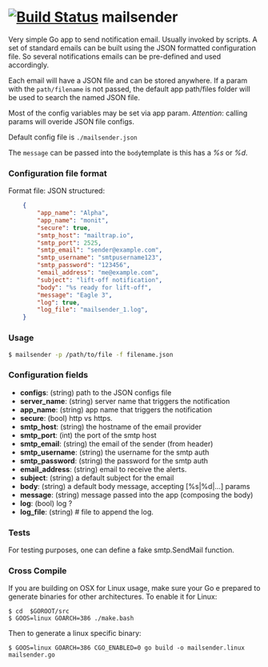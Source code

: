 [![Build Status](https://travis-ci.com/pedromg/mailsender.svg?branch=main)](https://travis-ci.com/pedromg/mailsender)
mailsender
=========

Very simple Go app to send notification email. Usually invoked by scripts.
A set of standard emails can be built using the JSON formatted configuration file. 
So several notifications emails can be pre-defined and used accordingly.

Each email will have a JSON file and can be stored anywhere. If a param with the 
`path/filename` is not passed, the default app path/files folder will be used to 
search the named JSON file.

Most of the config variables may be set via app param. 
_Attention_: calling params will overide JSON file configs.

Default config file is ```./mailsender.json```

The ```message``` can be passed into the ```body```template is this has a _%s_ or _%d_.

### Configuration file format

Format file: JSON structured:
```json
	{
		"app_name": "Alpha",
		"app_name": "monit",
		"secure": true,
		"smtp_host": "mailtrap.io",
		"smtp_port": 2525,
		"smtp_email": "sender@example.com",
		"smtp_username": "smtpusername123",
		"smtp_password": "123456",
		"email_address": "me@example.com", 
		"subject": "lift-off notification", 
		"body": "%s ready for lift-off",
		"message": "Eagle 3",
		"log": true, 
		"log_file": "mailsender_1.log",
	}
```

### Usage

```bash
$ mailsender -p /path/to/file -f filename.json
```


### Configuration fields

-   __configs__: (string) path to the JSON configs file
-	__server_name__: (string) server name that triggers the notification
-	__app_name__: (string) app name that triggers the notification
-	__secure__: (bool) http vs https.
-	__smtp_host__: (string) the hostname of the email provider
-	__smtp_port__: (int) the port of the smtp host
-	__smtp_email__: (string) the email of the sender (from header)
-	__smtp_username__: (string) the username for the smtp auth
-	__smtp_password__: (string) the password for the smtp auth
-	__email_address__: (string) email to receive the alerts.
-   __subject__: (string) a default subject for the email
-   __body__: (string) a default body message, accepting [%s|%d|...] params
-	__message__: (string) message passed into the app (composing the body)
-	__log__: (bool) log ?
-	__log_file__: (string) # file to append the log.

### Tests

For testing purposes, one can define a fake smtp.SendMail function. 

### Cross Compile

If you are building on OSX for Linux usage, make sure your Go e prepared to generate binaries for other architectures. To enable it for Linux:

```
$ cd  $GOROOT/src
$ GOOS=linux GOARCH=386 ./make.bash
```
Then to generate a linux specific binary:
```
$ GOOS=linux GOARCH=386 CGO_ENABLED=0 go build -o mailsender.linux mailsender.go
```

